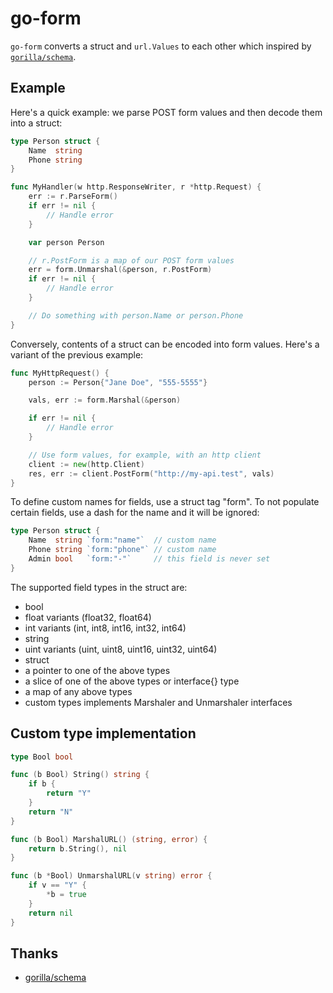 # go-form

`go-form` converts a struct and `url.Values` to each other which inspired by [`gorilla/schema`](https://github.com/gorilla/schema).

## Example

Here's a quick example: we parse POST form values and then decode them into a struct:

```go
type Person struct {
    Name  string
    Phone string
}

func MyHandler(w http.ResponseWriter, r *http.Request) {
    err := r.ParseForm()
    if err != nil {
        // Handle error
    }

    var person Person

    // r.PostForm is a map of our POST form values
    err = form.Unmarshal(&person, r.PostForm)
    if err != nil {
        // Handle error
    }

    // Do something with person.Name or person.Phone
}
```

Conversely, contents of a struct can be encoded into form values. Here's a variant of the previous example:

```go
func MyHttpRequest() {
    person := Person{"Jane Doe", "555-5555"}

    vals, err := form.Marshal(&person)

    if err != nil {
        // Handle error
    }

    // Use form values, for example, with an http client
    client := new(http.Client)
    res, err := client.PostForm("http://my-api.test", vals)
}
```

To define custom names for fields, use a struct tag "form". To not populate certain fields, use a dash for the name and it will be ignored:

```go
type Person struct {
    Name  string `form:"name"`  // custom name
    Phone string `form:"phone"` // custom name
    Admin bool   `form:"-"`     // this field is never set
}
```

The supported field types in the struct are:

* bool
* float variants (float32, float64)
* int variants (int, int8, int16, int32, int64)
* string
* uint variants (uint, uint8, uint16, uint32, uint64)
* struct
* a pointer to one of the above types
* a slice of one of the above types or interface{} type
* a map of any above types
* custom types implements Marshaler and Unmarshaler interfaces

## Custom type implementation

```go
type Bool bool

func (b Bool) String() string {
	if b {
		return "Y"
	}
	return "N"
}

func (b Bool) MarshalURL() (string, error) {
	return b.String(), nil
}

func (b *Bool) UnmarshalURL(v string) error {
	if v == "Y" {
		*b = true
	}
	return nil
}
```

## Thanks

* [gorilla/schema](https://github.com/gorilla/schema)
